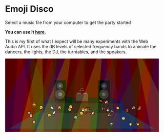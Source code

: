 # Emoji Disco

Select a music file from your computer to get the party started

**You can use it [here](https://thischrisblack.github.io/emoji-disco/).**

This is my first of what I expect will be many experiments with the Web Audio API. It uses the dB levels of selected frequency bands to animate the dancers, the lights, the DJ, the turntables, and the speakers.

![Screenshot](./screenshot.png)
